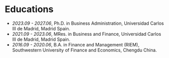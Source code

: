 # Educations
- *2023.09 - 2027.06*, Ph.D. in Business Administration, Universidad Carlos III de Madrid, Madrid Spain.
- *2021.09 - 2023.06*, MRes. in Business and Finance, Universidad Carlos III de Madrid, Madrid Spain. 
- *2016.09 - 2020.06*, B.A. in Finance and Management (RIEM), Southwestern University of Finance and Economics, Chengdu China.
